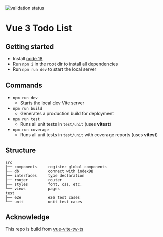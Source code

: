 ![validation status](https://github.com/bcjohnblue/vue3-todo/actions/workflows/validate.yml/badge.svg)

# Vue 3 Todo List

## Getting started

- Install [node 18](https://nodejs.org/en/download/)
- Run `npm i` in the root dir to install all dependencies
- Run `npm run dev` to start the local server

## Commands

- `npm run dev`
  - Starts the local dev Vite server
- `npm run build`
  - Generates a production build for deployment
- `npm run test`
  - Runs all unit tests in `test/unit` (uses **vitest**)
- `npm run coverage`
  - Runs all unit tests in `test/unit` with coverage reports (uses **vitest**)

## Structure
```
src
├── components     register global components
├── db             connect with indexDB
├── interfaces     type declaration
├── router         router
├── styles         font, css, etc.
└── views          pages
test
├── e2e            e2e test cases 
└── unit           unit test cases
```

## Acknowledge

This repo is build from [vue-vite-tw-ts](https://github.com/ChronosMasterOfAllTime/vue-vite-tw-ts)
